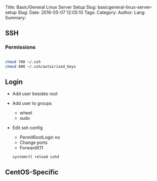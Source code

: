 Title: Basic/General Linux Server Setup
Slug: basicgeneral-linux-server-setup
Slug:
Date: 2016-05-07 12:05:10
Tags:
Category:
Author:
Lang:
Summary:


## SSH

### Permissions ###

```bash

chmod 700 ~/.ssh
chmod 600 ~/.ssh/autoirized_keys

```

## Login ##

- Add user besides root 
- Add user to groups 
    + wheel 
    + sudo 
- Edit ssh config 
    + PermitRootLogin no
    + Change ports 
    + ForwardX11

    `systemctl reload sshd`

## CentOS-Specific ##

### 